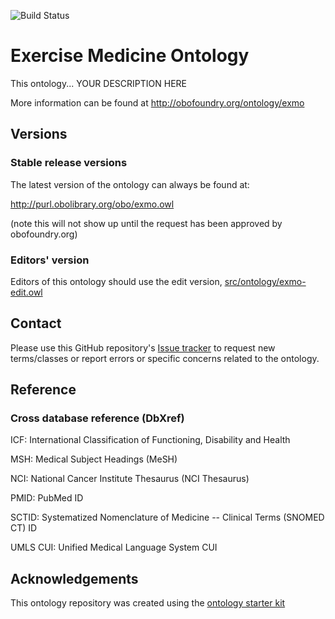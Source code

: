 
![Build Status](https://github.com/DarkKnight0-0/exmo/workflows/CI/badge.svg)
# Exercise Medicine Ontology

This ontology... YOUR DESCRIPTION HERE

More information can be found at http://obofoundry.org/ontology/exmo

## Versions

### Stable release versions

The latest version of the ontology can always be found at:

http://purl.obolibrary.org/obo/exmo.owl

(note this will not show up until the request has been approved by obofoundry.org)

### Editors' version

Editors of this ontology should use the edit version, [src/ontology/exmo-edit.owl](src/ontology/exmo-edit.owl)

## Contact

Please use this GitHub repository's [Issue tracker](https://github.com/DarkKnight0-0/exmo/issues) to request new terms/classes or report errors or specific concerns related to the ontology.

## Reference

### Cross database reference (DbXref)

ICF: International Classification of Functioning, Disability and Health

MSH: Medical Subject Headings (MeSH)

NCI: National Cancer Institute Thesaurus (NCI Thesaurus)

PMID: PubMed ID

SCTID: Systematized Nomenclature of Medicine -- Clinical Terms (SNOMED CT) ID

UMLS CUI: Unified Medical Language System CUI

## Acknowledgements

This ontology repository was created using the [ontology starter kit](https://github.com/INCATools/ontology-starter-kit)
